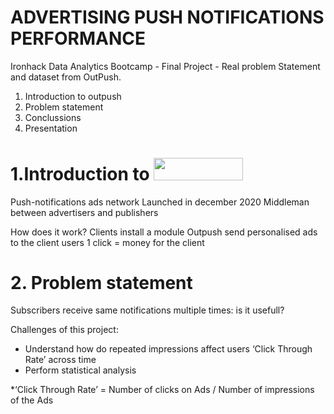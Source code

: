 # ADVERTISING PUSH NOTIFICATIONS PERFORMANCE

Ironhack Data Analytics Bootcamp - Final Project - Real problem Statement and dataset from OutPush. 

1. Introduction to outpush
2. Problem statement
3. Conclussions
4. Presentation

# 1.Introduction to <img src='https://outpush.co/wp-content/uploads/2021/02/Outpush-Logo-3.png' width="142.5" height="35.63">

Push-notifications ads network
Launched in december 2020
Middleman between advertisers and publishers

How does it work?
Clients install a module
Outpush send personalised ads to the client users
1 click = money for the client

# 2. Problem statement

Subscribers receive same notifications multiple times: is it usefull?

Challenges of this project:

  * Understand how do repeated impressions affect users ‘Click Through Rate’ across time
  * Perform statistical analysis

*‘Click Through Rate’ = Number of clicks on Ads / Number of impressions of the Ads


